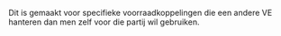 Dit is gemaakt voor specifieke voorraadkoppelingen die een andere VE hanteren dan men zelf voor die partij wil gebruiken.